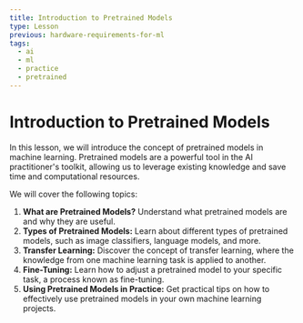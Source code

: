 ```yaml
---
title: Introduction to Pretrained Models
type: Lesson
previous: hardware-requirements-for-ml
tags:
  - ai
  - ml
  - practice
  - pretrained
---
```


# Introduction to Pretrained Models

In this lesson, we will introduce the concept of pretrained models in machine learning. Pretrained models are a powerful tool in the AI practitioner's toolkit, allowing us to leverage existing knowledge and save time and computational resources.

We will cover the following topics:

1. **What are Pretrained Models?** Understand what pretrained models are and why they are useful.
2. **Types of Pretrained Models:** Learn about different types of pretrained models, such as image classifiers, language models, and more.
3. **Transfer Learning:** Discover the concept of transfer learning, where the knowledge from one machine learning task is applied to another.
4. **Fine-Tuning:** Learn how to adjust a pretrained model to your specific task, a process known as fine-tuning.
5. **Using Pretrained Models in Practice:** Get practical tips on how to effectively use pretrained models in your own machine learning projects.
